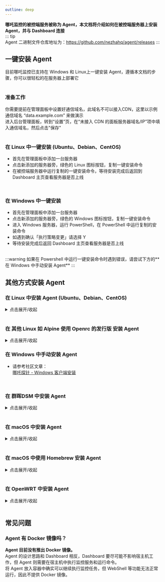 ```yaml
---
outline: deep
---
```


**哪吒监控的被控端服务被称为 Agent，本文档将介绍如何在被控端服务器上安装 Agent，并与 Dashboard 连接**  
::: tip  
Agent 二进制文件仓库地址为：<https://github.com/nezhahq/agent/releases>
:::

## 一键安装 Agent

目前哪吒监控已支持在 Windows 和 Linux上一键安装 Agent，遵循本文档的步骤，你可以很轻松的在服务器上部署它  
<br/>

### 准备工作

你需要提前在管理面板中设置好通信域名，此域名不可以接入CDN，这里以示例通信域名 “data.example.com” 来做演示  
进入后台管理面板，转到“设置”页，在“未接入 CDN 的面板服务器域名/IP”项中填入通信域名，然后点击"保存"  
<br/>

### 在 Linux 中一键安装 (Ubuntu、Debian、CentOS)
* 首先在管理面板中添加一台服务器
* 点击新添加的服务器旁，绿色的 Linux 图标按钮，复制一键安装命令
* 在被控端服务器中运行复制的一键安装命令，等待安装完成后返回到 Dashboard 主页查看服务器是否上线  
<br/>

### 在 Windows 中一键安装

* 首先在管理面板中添加一台服务器
* 点击新添加的服务器旁，绿色的 Windows 图标按钮，复制一键安装命令
* 进入 Windows 服务器，运行 PowerShell，在 PowerShell 中运行复制的安装命令
* 如遇到确认「执行策略变更」请选择 Y
* 等待安装完成后返回 Dashboard 主页查看服务器是否上线  
<br/>  
:::warning  
如果在 Powershell 中运行一键安装命令时遇到错误，请尝试下方的**在 Windows 中手动安装 Agent**  
:::  

<br/>

## 其他方式安装 Agent

### 在 Linux 中安装 Agent (Ubuntu、Debian、CentOS)
<details>
  <summary>点击展开/收起</summary>

* 首先在管理面板中添加一台服务器  
* 在被控服务器中，运行脚本（位于中国大陆的服务器请使用镜像）：

```bash
curl -L https://raw.githubusercontent.com/naiba/nezha/master/script/install.sh  -o nezha.sh && chmod +x nezha.sh && sudo ./nezha.sh
```

如果你的被控服务器位于中国大陆，可以使用镜像：  

````bash
curl -L https://gitee.com/naibahq/nezha/raw/master/script/install.sh -o nezha.sh && chmod +x nezha.sh && sudo CN=true ./nezha.sh
````

* 选择“安装监控 Agent”  
* 输入通信域名，如：”data.example.com“  
* 输入面板通信端口（gRPC 端口），默认为 5555  
* 输入 Agent 密钥，Agent 密钥在管理面板中添加服务器时生成，可以在管理面板中的“服务器”页中找到  
* 等待安装完成后返回 Dashboard 主页查看服务器是否上线  
</details>
<br/>  

### 在 其他 Linux 如 Alpine 使用 Openrc 的发行版 安装 Agent
<details>
  <summary>点击展开/收起</summary>
  
本节内容由 [unknown0054](https://github.com/unknwon0054) 贡献

* 修改 SERVER、SECRET、TLS 然后在 shell 中执行

```shell
cat >/etc/init.d/nezha-agent<< EOF
#!/sbin/openrc-run
SERVER="" #Dashboard 地址 ip:port
SECRET="" #SECRET
TLS="" # 是否启用 tls 是 "--tls" 否留空
NZ_BASE_PATH="/opt/nezha"
NZ_AGENT_PATH="${NZ_BASE_PATH}/agent"
pidfile="/run/${RC_SVCNAME}.pid"
command="/opt/nezha/agent/nezha-agent"
command_args="-s ${SERVER}  -p ${SECRET} ${TLS}"
command_background=true
depend() {
 need net
}
checkconfig() {
 GITHUB_URL="github.com"
 if [ ! -f "${NZ_AGENT_PATH}/nezha-agent" ]; then
  if [[ $(uname -m | grep 'x86_64') != "" ]]; then
   os_arch="amd64"
  elif [[ $(uname -m | grep 'i386\|i686') != "" ]]; then
   os_arch="386"
  elif [[ $(uname -m | grep 'aarch64\|armv8b\|armv8l') != "" ]]; then
   os_arch="arm64"
  elif [[ $(uname -m | grep 'arm') != "" ]]; then
   os_arch="arm"
  elif [[ $(uname -m | grep 's390x') != "" ]]; then
   os_arch="s390x"
  elif [[ $(uname -m | grep 'riscv64') != "" ]]; then
   os_arch="riscv64"
  fi
  local version=$(curl -m 10 -sL "https://api.github.com/repos/nezhahq/agent/releases/latest" | grep "tag_name" | head -n 1 | awk -F ":" '{print $2}' | sed 's/\"//g;s/,//g;s/ //g')
  if [ ! -n "$version" ]; then
   version=$(curl -m 10 -sL "https://fastly.jsdelivr.net/gh/nezhahq/agent/" | grep "option\.value" | awk -F "'" '{print $2}' | sed 's/nezhahq\/agent@/v/g')
  fi
  if [ ! -n "$version" ]; then
   version=$(curl -m 10 -sL "https://gcore.jsdelivr.net/gh/nezhahq/agent/" | grep "option\.value" | awk -F "'" '{print $2}' | sed 's/nezhahq\/agent@/v/g')
  fi
  if [ ! -n "$version" ]; then
   echo -e "获取版本号失败，请检查本机能否链接 https://api.github.com/repos/nezhahq/agent/releases/latest"
   return 0
  else
   echo -e "当前最新版本为: ${version}"
  fi
  wget -t 2 -T 10 -O nezha-agent_linux_${os_arch}.zip https://${GITHUB_URL}/nezhahq/agent/releases/download/${version}/nezha-agent_linux_${os_arch}.zip >/dev/null 2>&1
  if [[ $? != 0 ]]; then
   echo -e "Release 下载失败，请检查本机能否连接 ${GITHUB_URL}${plain}"
   return 0
  fi
  mkdir -p $NZ_AGENT_PATH
  chmod 755 -R $NZ_AGENT_PATH
  unzip -qo nezha-agent_linux_${os_arch}.zip && mv nezha-agent $NZ_AGENT_PATH && rm -rf nezha-agent_linux_${os_arch}.zip README.md
 fi
 if [ ! -x "${NZ_AGENT_PATH}/nezha-agent" ]; then
  chmod +x ${NZ_AGENT_PATH}/nezha-agent
 fi
}
start_pre() {
 if [ "${RC_CMD}" != "restart" ]; then
  checkconfig || return $?
 fi
}
EOF
```

* 增加运行权限

  ```shell
  chmod +x /etc/init.d/nezha-agent
  ```

* 运行 Nezha-Agent

  ```shell
  rc-service nezha-agent start
  ```

* 添加开机自启动

  ```shell
  rc-update add nezha-agent
  ```
</details>

### 在 Windows 中手动安装 Agent  

* 请参考社区文章：  
[哪吒探针 - Windows 客户端安装](https://nyko.me/2020/12/13/nezha-windows-client.html)  
<br/>  

### 在 群晖DSM 中安装 Agent  
<details>
  <summary>点击展开/收起</summary>

* 请参考社区文章：  
[群晖 DSM 7.x 安装 哪吒监控 Agent](https://blog.mitsea.com/3929551d08bd4bb0a8baa453e2d92b0c/)  
[哪吒探针——群晖客户端（被控端）安装教程](https://wl.gta5pdx.cn/archives/546/)  

* Systemd 实现 *仅适用于 DSM7*:

  ```sh
  # 客户端路径
  EXEC="/PATH/TO/nezha-agent"
  # 日志路径地址
  LOG="${EXEC}.log"
  # 额外执行参数, 可留空
  ARGS="--disable-command-execute"
  # 哪吒服务端gRPC地址
  SERVER="HOST_OR_IP:gRPC_PORT"
  # 上一步获取的主机密钥
  SECRET="APP_SECRET"
  # 服务运行用户名, *强烈建议使用非root用户执行*
  RUN_USER="nezha"

  # 写入到systemd服务文件
  cat << EOF > /usr/lib/systemd/system/nezha.service
  [Unit]
  Description=Nezha Agent Service
  After=network.target

  [Service]
  Type=simple
  ExecStart=/bin/nohup ${EXEC} ${ARGS} -s ${SERVER} -p ${SECRET} &>> ${LOG} &
  ExecStop=ps -fe |grep nezha-agent|awk '{print \$2}'|xargs kill
  User=${RUN_USER}
  Restart=on-abort

  [Install]
  WantedBy=multi-user.target
  EOF

  # 重载服务
  systemctl daemon-reload
  # 启动服务
  systemctl start nezha
  # 服务自启动
  systemctl enable nezha
  ```

  ‼️修改对应信息后‼️
  
  使用 `root` 账号执行上述命令即可安装完成
</details>
<br/>

### 在 macOS 中安装 Agent  
<details>
  <summary>点击展开/收起</summary>

***本节内容改编自 [Mitsea Blog](https://blog.mitsea.com/e796f93db38d49e4b18df234c6ee75f5)，改编已获得原作者授权***  
<br/>  
::: warning  
安装过程中如提示“macOS 无法验证此 app“，请前往系统设置手动允许程序运行  
:::  

* 首先在管理面板中添加一台服务器  
* 前往 [Release](https://github.com/nezhahq/agent/releases) 页下载 Agent 二进制文件，根据 CPU 架构选择下载 darwin amd64 还是 arm64 的 Agent  
如 Intel CPU 下载 amd64，Apple Silicon 下载 arm64 版本。下载完成后解压 Agent 二进制文件，如解压到下载文件夹  
* 新建一个名为 `nezha_agent.plist` 的文件并保存，修改文件内容如下：  

```xml  
<?xml version="1.0" encoding="UTF-8"?>
<!DOCTYPE plist PUBLIC "-//Apple//DTD PLIST 1.0//EN" "http://www.apple.com/DTDs/PropertyList-1.0.dtd">
<plist version="1.0">
<dict>
 <key>KeepAlive</key>
 <true/>
 <key>Label</key>
 <string>nezha_agent</string>
 <key>Program</key>
 <string>在这里修改 Agent 二进制文件的的路径，如：/Users/123/Downloads/nezha-agent</string>
 <key>ProgramArguments</key>
 <array>
  <string>在这里修改 Agent 二进制文件的的路径，同上</string>
  <string>--password</string>
  <string>通信密钥，如：529664783eeb23cc25</string>
  <string>--server</string>
  <string>通信网址和gRPC端口，如:data.example.com:5555</string>
 </array>
 <key>RunAtLoad</key>
 <true/>
</dict>
</plist>
```

+ 在 Terminal 中使用下面的命令加载 plist 文件到 launchd 里，**注意替换文件路径**  

```shell  
launchctl load /Users/123/Desktop/nezha_agent.plist
```

+ 启动进程  

```shell  
launchctl start nezha_agent
```

+ 检查进程是否运行  

```shell  
launchctl list | grep nezha_agent
```

+ 停止进程并移除

```shell  
launchctl stop nezha_agent
```

```shell  
launchctl remove nezha_agent
```
</details>
<br/>  

### 在 macOS 中使用 Homebrew 安装 Agent
<details>
  <summary>点击展开/收起</summary>

***本节内容改编自 [🐿️松鼠收集🌰](https://blog.mre.red/archives/install_nezha_monitoring_agent_service_with_homebrew)，改编已获得原作者授权***

* 添加 Homebrew 第三方仓库
::: danger
请注意，此 Homebrew 仓库由第三方维护，与哪吒监控无关。   
Nezha 项目组不对该仓库的可用性和安全性等方面作出背书。在使用前，请自行评估风险！！
:::   
*由于暂未提交到 Homebrew Core 官方库，暂时放在上述博客作者参与维护的第三方 Homebrew 仓库中*


```sh
brew tap brewforge/chinese
```

* 安装 Nezha Agent

```sh
brew install nezha-agent
```

* 添加环境变量

```sh
echo 'export HOMEBREW_NEZHA_AGENT_PASSWORD="通信密钥，在服务页面获取"' >> ~/.zshrc
echo 'export HOMEBREW_NEZHA_AGENT_SERVER="你的服务器和端口，格式 your.domain:5555 "' >> ~/.zshrc
source ~/.zshrc
```

* 通过 Homebrew 启动 Nezha Agent 服务

```sh
brew services start nezha-agent
```

* 检查服务状态

```sh
brew services info nezha-agent
```

* 停止服务

```sh
brew services stop nezha-agent
```

* 卸载 Nezha Agent

```sh
brew rm nezha-agent
```
</details>
<br/>

### 在 OpenWRT 中安装 Agent  
<details>
  <summary>点击展开/收起</summary>

**如何 一步到位,解决安装过程疑难杂症**  
* 请参考项目：  
[NZ-OpenWrt](https://github.com/dysf888/NZ-OpenWrt)  
<br/>

**如何使 旧版 OpenWRT/LEDE 自启动**  
* 请参考项目：  
[哪吒监控 For OpenWRT](https://github.com/Erope/openwrt_nezha)  
<br/>

**如何使 新版 OpenWRT 自启动？来自 @艾斯德斯**  

* 首先在 release 下载对应的二进制解压 zip 包后放置到 `/root`  
* 运行 `chmod +x /root/nezha-agent` 赋予执行权限，然后创建 `/etc/init.d/nezha-service`：

```shell
#!/bin/sh /etc/rc.common

START=99
USE_PROCD=1

start_service() {
 procd_open_instance
 procd_set_param command /root/nezha-agent -s 面板通信地址:端口 -p 秘钥 -d
 procd_set_param respawn
 procd_close_instance
}

stop_service() {
    killall nezha-agent
}

restart() {
 stop
 sleep 2
 start
}
```

* 运行 `chmod +x /etc/init.d/nezha-service` 赋予执行权限  
* 启动服务： `/etc/init.d/nezha-service enable && /etc/init.d/nezha-service start`  
</details>
<br/>

## 常见问题

### Agent 有 Docker 镜像吗？

**Agent 目前没有推出 Docker 镜像。**  
Agent 的设计思路和 Dashboard 相反，Dashboard 要尽可能不影响宿主机工作，但 Agent 则需要在宿主机中执行监控服务和运行命令。  
将 Agent 放入容器中确实可以继续执行监控任务，但 WebShell 等功能无法正常运行，因此不提供 Docker 镜像。  
